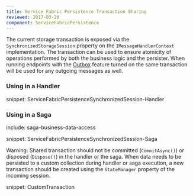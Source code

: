 ```yaml
---
title: Service Fabric Persistence Transaction Sharing
reviewed: 2017-03-20
component: ServiceFabricPersistence
---
```


The current storage transaction is exposed via the `SynchronizedStorageSession` property on the `IMessageHandlerContext` implementation. The transaction can be used to ensure atomicity of operations performed by both the business logic and the persister. When running endpoints with the [Outbox](/nservicebus/outbox/) feature turned on the same transaction will be used for any outgoing messages as well.


### Using in a Handler

snippet: ServiceFabricPersistenceSynchronizedSession-Handler


### Using in a Saga

include: saga-business-data-access

snippet: ServiceFabricPersistenceSynchronizedSession-Saga

Warning: Shared transaction should not be committed (`CommitAsync()`) or disposed (`Dispose()`) in the handler or the saga. When data needs to be persisted to a custom collection during handler or saga execution, a new transaction should be created using the `StateManager` property of the incoming session.

snippet: CustomTransaction